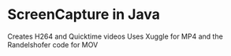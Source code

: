 # ScreenCapture in Java

Creates H264 and Quicktime videos
Uses Xuggle for MP4 and the Randelshofer code for MOV
